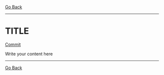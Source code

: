 [Go Back](https://github.com/silasstoffel/fullcyle-kubernetes)
___
# TITLE

[Commit](https://github.com/silasstoffel/fullcyle-kubernetes/commit/3e3544556e388f6f677951956b232d63b45cb121)

Write your content here

___
[Go Back](https://github.com/silasstoffel/fullcyle-kubernetes)
